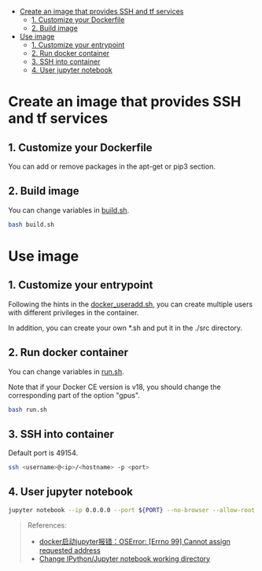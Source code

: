 - [Create an image that provides SSH and tf services](#create-an-image-that-provides-ssh-and-tf-services)
  - [1. Customize your Dockerfile](#1-customize-your-dockerfile)
  - [2. Build image](#2-build-image)
- [Use image](#use-image)
  - [1. Customize your entrypoint](#1-customize-your-entrypoint)
  - [2. Run docker container](#2-run-docker-container)
  - [3. SSH into container](#3-ssh-into-container)
  - [4. User jupyter notebook](#4-user-jupyter-notebook)

# Create an image that provides SSH and tf services
## 1. Customize your Dockerfile 
You can add or remove packages in the apt-get or pip3 section.

## 2. Build image
You can change variables in [build.sh](build.sh).
```bash
bash build.sh
```


# Use image
## 1. Customize your entrypoint 
Following the hints in the [docker_useradd.sh](./src/docker_useradd.sh), you can create multiple users with different privileges in the container.

In addition, you can create your own *.sh and put it in the ./src directory.

## 2. Run docker container
You can change variables in [run.sh](run.sh).

Note that if your Docker CE version is v18, you should change the corresponding part of the option "gpus".
```bash
bash run.sh
```

## 3. SSH into container
Default port is 49154.
```bash
ssh <username>@<ip>/<hostname> -p <port>
```

## 4. User jupyter notebook
```bash
jupyter notebook --ip 0.0.0.0 --port ${PORT} --no-browser --allow-root
```

> References:
> - [docker启动jupyter报错：OSError: [Errno 99] Cannot assign requested address](https://blog.csdn.net/qq_36396104/article/details/88805227)
> - [Change IPython/Jupyter notebook working directory](https://stackoverflow.com/questions/15680463/change-ipython-jupyter-notebook-working-directory)